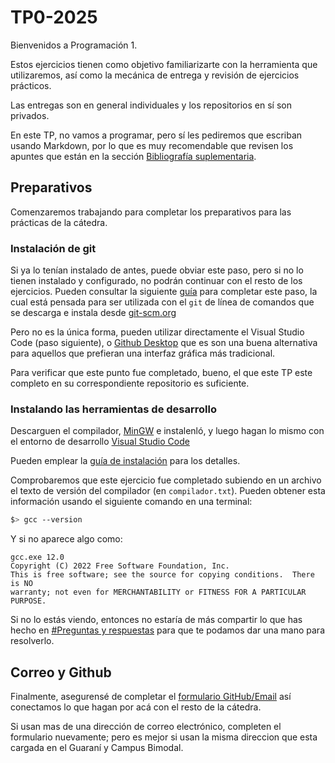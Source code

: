 # TP0-2025

Bienvenidos a Programación 1.

Estos ejercicios tienen como objetivo familiarizarte con la herramienta que 
utilizaremos, así como la mecánica de entrega y revisión de ejercicios prácticos. 

Las entregas son en general individuales y los repositorios en sí son privados.

En este TP, no vamos a programar, pero sí les pediremos que escriban usando 
Markdown, por lo que es muy recomendable que revisen los apuntes que están en la
sección 
[Bibliografía suplementaria](https://INGCOM-UNRN-P1.github.io/bibliografia/suplementaria).

## Preparativos

Comenzaremos trabajando para completar los preparativos para las prácticas de la
cátedra.

### Instalación de git
Si ya lo tenían instalado de antes, puede obviar este paso, pero si no lo tienen
instalado y configurado, no podrán continuar con el resto de los ejercicios. 
Pueden consultar la siguiente 
[guía](https://INGCOM-UNRN-P1.github.io/bibliografia/suplementaria/cversiones-git-r76.pdf) 
para completar este paso, la cual está pensada para ser utilizada con el `git` 
de línea de comandos que se descarga e instala desde [git-scm.org](https://git-scm.com/)

Pero no es la única forma, pueden utilizar directamente el Visual Studio Code 
(paso siguiente), o [Github Desktop](https://desktop.github.com/) que es son una
buena alternativa para aquellos que prefieran una interfaz gráfica más 
tradicional.

Para verificar que este punto fue completado, bueno, el que este TP este
completo en su correspondiente repositorio es suficiente.

### Instalando las herramientas de desarrollo

Descarguen el compilador, [MinGW](https://www.mingw-w64.org/)  e instalenló, y
luego hagan lo mismo con el entorno de desarrollo 
[Visual Studio Code](https://vscode.dev)

Pueden emplear la [guía de instalación](about:blank) para los detalles.

Comprobaremos que este ejercicio fue completado subiendo en un archivo el texto
de versión del compilador (en `compilador.txt`). Pueden obtener esta información
usando el siguiente comando en una terminal:

```sh
$> gcc --version
```

Y si no aparece algo como:

```
gcc.exe 12.0
Copyright (C) 2022 Free Software Foundation, Inc.
This is free software; see the source for copying conditions.  There is NO
warranty; not even for MERCHANTABILITY or FITNESS FOR A PARTICULAR PURPOSE.
```

Si no lo estás viendo, entonces no estaría de más compartir lo que has hecho en 
[#Preguntas y respuestas](https://github.com/orgs/INGCOM-UNRN-P1/discussions/new?category=preguntas-y-respuestas) 
para que te podamos dar una mano para resolverlo.

## Correo y Github
Finalmente, asegurensé de completar el 
[formulario GitHub/Email](https://dub.co/p1/registro)
así conectamos lo que hagan por acá con el resto de la cátedra.

Si usan mas de una dirección de correo electrónico, completen el formulario 
nuevamente; pero es mejor si usan la misma direccion que esta cargada en el 
Guaraní y Campus Bimodal.
